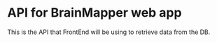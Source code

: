 # API for BrainMapper web app
This is the API that FrontEnd will be using to retrieve data from the DB.
